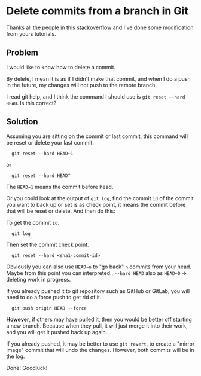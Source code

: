 # Delete commits from a branch in Git

Thanks all the people in this [stackoverflow](https://stackoverflow.com/questions/1338728/delete-commits-from-a-branch-in-git) and I've done some modification from yours tutorials.

## Problem

I would like to know how to delete a commit.

By delete, I mean it is as if I didn't make that commit, and when I do a push in the future, my changes will not push to the remote branch.

I read git help, and I think the command I should use is `git reset --hard HEAD`. Is this correct?

## Solution

Assuming you are sitting on the commit or last commit, this command will be reset or delete your last commit.

      git reset --hard HEAD~1

or

      git reset --hard HEAD^

The `HEAD~1` means the commit before head.

Or you could look at the output of `git log`, find the commit `id` of the commit you want to back up or set is as check point, it means the commit before that will be reset or delete. And then do this:

To get the commit `id`.

      git log

Then set the commit check point.

      git reset --hard <sha1-commit-id>

Obviously you can also use `HEAD~n` to "go back" `n` commits from your head. Maybe from this point you can interpreted.. `--hard HEAD` also as `HEAD~0` => deleting work in progress. 

If you already pushed it to git repository such as GitHub or GitLab, you will need to do a force push to get rid of it.

      git push origin HEAD --force

**However**, if others may have pulled it, then you would be better off starting a new branch. Because when they pull, it will just merge it into their work, and you will get it pushed back up again.

If you already pushed, it may be better to use `git revert`, to create a "mirror image" commit that will undo the changes. However, both commits will be in the log.

Done! Goodluck!
